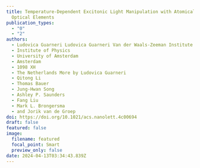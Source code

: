 ```yaml
---
title: Temperature-Dependent Excitonic Light Manipulation with Atomically Thin
  Optical Elements
publication_types:
  - "0"
  - "2"
authors:
  - Ludovica Guarneri Ludovica Guarneri Van der Waals-Zeeman Institute
  - Institute of Physics
  - University of Amsterdam
  - Amsterdam
  - 1098 XH
  - The Netherlands More by Ludovica Guarneri
  - Qitong Li
  - Thomas Bauer
  - Jung-Hwan Song
  - Ashley P. Saunders
  - Fang Liu
  - Mark L. Brongersma
  - and Jorik van de Groep
doi: https://doi.org/10.1021/acs.nanolett.4c00694
draft: false
featured: false
image:
  filename: featured
  focal_point: Smart
  preview_only: false
date: 2024-04-13T03:34:43.839Z
---
```

